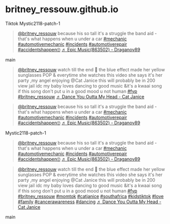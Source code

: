 # britney_ressouw.github.io
Tiktok 
 Mystic2118-patch-1
<blockquote class="tiktok-embed" cite="https://www.tiktok.com/@britney_ressouw/video/7282729241781751046" data-video-id="7282729241781751046" style="max-width: 605px;min-width: 325px;" > <section> <a target="_blank" title="@britney_ressouw" href="https://www.tiktok.com/@britney_ressouw?refer=embed">@britney_ressouw</a> because his so tall it&#39;s a struggle  the band aid - that&#39;s what happens when u under a car <a title="mechanic" target="_blank" href="https://www.tiktok.com/tag/mechanic?refer=embed">#mechanic</a> <a title="automotivemechanic" target="_blank" href="https://www.tiktok.com/tag/automotivemechanic?refer=embed">#automotivemechanic</a> <a title="incidents" target="_blank" href="https://www.tiktok.com/tag/incidents?refer=embed">#incidents</a> <a title="automotiverepair" target="_blank" href="https://www.tiktok.com/tag/automotiverepair?refer=embed">#automotiverepair</a> <a title="accidentshappen🙄" target="_blank" href="https://www.tiktok.com/tag/accidentshappen%F0%9F%99%84?refer=embed">#accidentshappen🙄</a> <a target="_blank" title="♬ Epic Music(863502) - Draganov89" href="https://www.tiktok.com/music/Epic-Music-863502-6873501791145691137?refer=embed">♬ Epic Music(863502) - Draganov89</a> </section> </blockquote> <script async src="https://www.tiktok.com/embed.js"></script>

 main
<blockquote class="tiktok-embed" cite="https://www.tiktok.com/@britney_ressouw/video/7338856623122828549" data-video-id="7338856623122828549" style="max-width: 605px;min-width: 325px;">
  <section>
    <a target="_blank" title="@britney_ressouw" href="https://www.tiktok.com/@britney_ressouw?refer=embed">@britney_ressouw</a> watch till the end 🤪 the blue effect made her yellow sunglasses POP &#38; everytime she watches this video she says it&#39;s her party ,my angel enjoying @Cat Janice this will probably be in 200 view jail idc my baby loves dancing to good music &#38;it&#39;s a  kwaai song  if this song don&#39;t put u in a good mood u not human
    <a title="fyp" target="_blank" href="https://www.tiktok.com/tag/fyp?refer=embed">#fyp</a>
    <a title="britney_ressouw" target="_blank" href="https://www.tiktok.com/tag/britney_ressouw?refer=embed">#britney_ressouw</a>
    <!-- Other tags omitted for brevity -->
    <a target="_blank" title="♬ Dance You Outta My Head - Cat Janice" href="https://www.tiktok.com/music/Dance-You-Outta-My-Head-7320403755933124609?refer=embed">♬ Dance You Outta My Head - Cat Janice</a>
  </section>
</blockquote>
<script async src="https://www.tiktok.com/embed.js"></script>

<blockquote class="tiktok-embed" cite="https://www.tiktok.com/@britney_ressouw/video/7282729241781751046" data-video-id="7282729241781751046" style="max-width: 605px;min-width: 325px;">
  <section>
    <a target="_blank" title="@britney_ressouw" href="https://www.tiktok.com/@britney_ressouw?refer=embed">@britney_ressouw</a> because his so tall it&#39;s a struggle  the band aid - that&#39;s what happens when u under a car <a title="mechanic" target="_blank" href="https://www.tiktok.com/tag/mechanic?refer=embed">#mechanic</a> <a title="automotivemechanic" target="_blank" href="https://www.tiktok.com/tag/automotivemechanic?refer=embed">#automotivemechanic</a> <a title="incidents" target="_blank" href="https://www.tiktok.com/tag/incidents?refer=embed">#incidents</a> <a title="automotiverepair" target="_blank" href="https://www.tiktok.com/tag/automotiverepair?refer=embed">#automotiverepair</a> <a title="accidentshappen🙄" target="_blank" href="https://www.tiktok.com/tag/accidentshappen%F0%9F%99%84?refer=embed">#accidentshappen🙄</a> <a target="_blank" title="♬ Epic Music(863502) - Draganov89" href="https://www.tiktok.com/music/Epic-Music-863502-6873501791145691137?refer=embed">♬ Epic Music(863502) - Draganov89</a>
  </section>
</blockquote>
<script async src="https://www.tiktok.com/embed.js"></script>

Mystic2118-patch-1
<blockquote class="tiktok-embed" cite="https://www.tiktok.com/@britney_ressouw/video/7282729241781751046" data-video-id="7282729241781751046" style="max-width: 605px;min-width: 325px;" > <section> <a target="_blank" title="@britney_ressouw" href="https://www.tiktok.com/@britney_ressouw?refer=embed">@britney_ressouw</a> because his so tall it&#39;s a struggle  the band aid - that&#39;s what happens when u under a car <a title="mechanic" target="_blank" href="https://www.tiktok.com/tag/mechanic?refer=embed">#mechanic</a> <a title="automotivemechanic" target="_blank" href="https://www.tiktok.com/tag/automotivemechanic?refer=embed">#automotivemechanic</a> <a title="incidents" target="_blank" href="https://www.tiktok.com/tag/incidents?refer=embed">#incidents</a> <a title="automotiverepair" target="_blank" href="https://www.tiktok.com/tag/automotiverepair?refer=embed">#automotiverepair</a> <a title="accidentshappen🙄" target="_blank" href="https://www.tiktok.com/tag/accidentshappen%F0%9F%99%84?refer=embed">#accidentshappen🙄</a> <a target="_blank" title="♬ Epic Music(863502) - Draganov89" href="https://www.tiktok.com/music/Epic-Music-863502-6873501791145691137?refer=embed">♬ Epic Music(863502) - Draganov89</a> </section> </blockquote> <script async src="https://www.tiktok.com/embed.js"></script>

<blockquote class="tiktok-embed" cite="https://www.tiktok.com/@britney_ressouw/video/7338856623122828549" data-video-id="7338856623122828549" style="max-width: 605px;min-width: 325px;" > <section> <a target="_blank" title="@britney_ressouw" href="https://www.tiktok.com/@britney_ressouw?refer=embed">@britney_ressouw</a> watch till the end 🤪 the blue effect made her yellow sunglasses POP &#38; everytime she watches this video she says it&#39;s her party ,my angel enjoying @Cat Janice this will probably be in 200 view jail idc my baby loves dancing to good music &#38;it&#39;s a  kwaai song  if this song don&#39;t put u in a good mood u not human <a title="fyp" target="_blank" href="https://www.tiktok.com/tag/fyp?refer=embed">#fyp</a> <a title="britney_ressouw" target="_blank" href="https://www.tiktok.com/tag/britney_ressouw?refer=embed">#britney_ressouw</a> <a title="momtok" target="_blank" href="https://www.tiktok.com/tag/momtok?refer=embed">#momtok</a> <a title="catjanice" target="_blank" href="https://www.tiktok.com/tag/catjanice?refer=embed">#catjanice</a> <a title="southafrica" target="_blank" href="https://www.tiktok.com/tag/southafrica?refer=embed">#southafrica</a> <a title="kidstiktok" target="_blank" href="https://www.tiktok.com/tag/kidstiktok?refer=embed">#kidstiktok</a> <a title="love" target="_blank" href="https://www.tiktok.com/tag/love?refer=embed">#love</a> <a title="family" target="_blank" href="https://www.tiktok.com/tag/family?refer=embed">#family</a> <a title="cancerawareness" target="_blank" href="https://www.tiktok.com/tag/cancerawareness?refer=embed">#cancerawareness</a> <a title="dancing" target="_blank" href="https://www.tiktok.com/tag/dancing?refer=embed">#dancing</a> <a target="_blank" title="♬ Dance You Outta My Head - Cat Janice" href="https://www.tiktok.com/music/Dance-You-Outta-My-Head-7320403755933124609?refer=embed">♬ Dance You Outta My Head - Cat Janice</a> </section> </blockquote> <script async src="https://www.tiktok.com/embed.js"></script>
main
